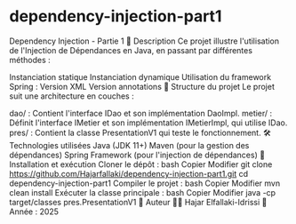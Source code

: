 ﻿# dependency-injection-part1
Dependency Injection - Partie 1
📌 Description
Ce projet illustre l'utilisation de l'Injection de Dépendances en Java, en passant par différentes méthodes :

Instanciation statique
Instanciation dynamique
Utilisation du framework Spring :
Version XML
Version annotations
📂 Structure du projet
Le projet suit une architecture en couches :

dao/ : Contient l'interface IDao et son implémentation DaoImpl.
metier/ : Définit l'interface IMetier et son implémentation IMetierImpl, qui utilise IDao.
pres/ : Contient la classe PresentationV1 qui teste le fonctionnement.
🛠️ Technologies utilisées
Java (JDK 11+)
Maven (pour la gestion des dépendances)
Spring Framework (pour l'injection de dépendances)
🚀 Installation et exécution
Cloner le dépôt :
bash
Copier
Modifier
git clone https://github.com/Hajarfallaki/dependency-injection-part1.git
cd dependency-injection-part1
Compiler le projet :
bash
Copier
Modifier
mvn clean install
Exécuter la classe principale :
bash
Copier
Modifier
java -cp target/classes pres.PresentationV1
📜 Auteur
👩‍💻 Hajar Elfallaki-Idrissi
📅 Année : 2025
